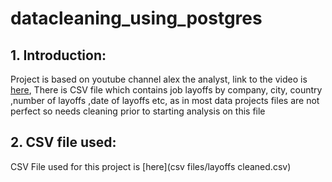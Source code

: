 # datacleaning_using_postgres

## 1. Introduction:

Project is based on youtube channel alex the analyst, link to the video is [here](https://www.youtube.com/watch?v=4UltKCnnnTA), 
There is CSV file which contains job layoffs by company, city, country ,number of layoffs ,date of layoffs etc, as in most data projects files are not perfect so needs cleaning prior to starting analysis on this file

## 2. CSV file used:

CSV File used for this project is [here](csv files/layoffs cleaned.csv) 
